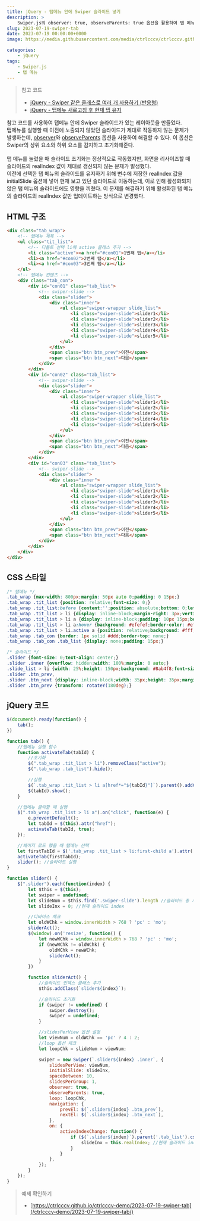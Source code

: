 ```yaml
---
title: jQuery - 탭메뉴 안에 Swiper 슬라이드 넣기
description: >  
    Swiper.js의 observer: true, observeParents: true 옵션을 활용하여 탭 메뉴와 함께 구현할 때 발생하는 오류를 해결하는 코드 예제입니다.
slug: 2023-07-19-swiper-tab
date: 2023-07-19 00:00:00+0000
image: https://media.githubusercontent.com/media/ctrlcccv/ctrlcccv.github.io/master/assets/img/post/2023-07-19-swiper-tab.webp

categories:
    - jQuery
tags:
    - Swiper.js 
    - 탭 메뉴
---
```


> 참고 코드  
> * [jQuery - Swiper 같은 클래스로 여러 개 사용하기 (반응형)](https://ctrlcccv.github.io/code/2023-02-03-swiper-multiple/)  
> * [jQuery - 탭메뉴 새로고침 후 현재 탭 유지](https://ctrlcccv.github.io/code/2023-07-05-tab-refresh/#jquery-코드-일반-탭-메뉴)  

참고 코드를 사용하여 탭메뉴 안에 Swiper 슬라이드가 있는 레이아웃을 만들었다.  
탭메뉴를 실행할 때 이전에 노출되지 않았던 슬라이드가 제대로 작동하지 않는 문제가 발생하는데, [observer](https://swiperjs.com/swiper-api#param-observer)와 [observeParents](https://swiperjs.com/swiper-api#param-observeParents) 옵션을 사용하여 해결할 수 있다.
이 옵션은 Swiper의 상위 요소와 하위 요소를 감지하고 초기화해준다.  
<br>
탭 메뉴를 눌렀을 때 슬라이드 초기화는 정상적으로 작동했지만, 화면을 리사이즈할 때 슬라이드의 realIndex 값이 제대로 갱신되지 않는 문제가 발생했다.  
이전에 선택한 탭 메뉴의 슬라이드를 유지하기 위해 변수에 저장한 realIndex 값을 initialSlide 옵션에 넣어 현재 보고 있던 슬라이드로 이동하는데, 이로 인해 활성화되지 않은 탭 메뉴의 슬라이드에도 영향을 끼쳤다. 이 문제를 해결하기 위해 활성화된 탭 메뉴의 슬라이드의 realIndex 값만 업데이트하는 방식으로 변경했다.

## HTML 구조

```html
<div class="tab_wrap">
    <!-- 탭메뉴 제목 -->
    <ul class="tit_list">
        <!-- 디폴트 선택 li에 active 클래스 추가 -->
        <li class="active"><a href="#con01">1번째 탭</a></li>
        <li><a href="#con02">2번째 탭</a></li>
        <li><a href="#con03">3번째 탭</a></li>
    </ul>
    <!-- 탭메뉴 컨텐츠 -->
    <div class="tab_con">
        <div id="con01" class="tab_list">
            <!-- swiper-slide -->
            <div class="slider">
                <div class="inner">
                    <ul class="swiper-wrapper slide_list">
                        <li class="swiper-slide">slider1</li>
                        <li class="swiper-slide">slider2</li>
                        <li class="swiper-slide">slider3</li>
                        <li class="swiper-slide">slider4</li>
                        <li class="swiper-slide">slider5</li>
                    </ul>
                </div>
                <span class="btn btn_prev">이전</span>
                <span class="btn btn_next">다음</span>
            </div>
        </div>
        <div id="con02" class="tab_list">
            <!-- swiper-slide -->
            <div class="slider">
                <div class="inner">
                    <ul class="swiper-wrapper slide_list">
                        <li class="swiper-slide">slider1</li>
                        <li class="swiper-slide">slider2</li>
                        <li class="swiper-slide">slider3</li>
                        <li class="swiper-slide">slider4</li>
                        <li class="swiper-slide">slider5</li>
                    </ul>
                </div>
                <span class="btn btn_prev">이전</span>
                <span class="btn btn_next">다음</span>
            </div>
        </div>
        <div id="con03" class="tab_list">
            <!-- swiper-slide -->
            <div class="slider">
                <div class="inner">
                    <ul class="swiper-wrapper slide_list">
                        <li class="swiper-slide">slider1</li>
                        <li class="swiper-slide">slider2</li>
                        <li class="swiper-slide">slider3</li>
                        <li class="swiper-slide">slider4</li>
                        <li class="swiper-slide">slider5</li>
                    </ul>
                </div>
                <span class="btn btn_prev">이전</span>
                <span class="btn btn_next">다음</span>
            </div>
        </div>
    </div>
</div>
```

## CSS 스타일

```css
/* 탭메뉴 */
.tab_wrap {max-width: 800px;margin: 50px auto 0;padding: 0 15px;}
.tab_wrap .tit_list {position: relative;font-size: 0;}
.tab_wrap .tit_list:before {content:'';position: absolute;bottom: 0;left: 0;width: 100%;height: 1px;background: #ddd;z-index: 1;}
.tab_wrap .tit_list > li {display: inline-block;margin-right: 3px;vertical-align: top;}
.tab_wrap .tit_list > li a {display: inline-block;padding: 10px 15px;border: 1px solid #fff;border-radius:4px 4px 0 0;font-size: 14px;color: #000;text-decoration: none;}
.tab_wrap .tit_list > li a:hover {background: #efefef;border-color: #efefef;}
.tab_wrap .tit_list > li.active a {position: relative;background: #fff;border: 1px solid #ddd;border-bottom: 1px solid #fff;color: #8ab4f8;z-index: 2;}
.tab_wrap .tab_con {border: 1px solid #ddd;border-top: none;}
.tab_wrap .tab_con .tab_list {display: none;padding: 15px;}

/* 슬라이드 */
.slider {font-size: 0;text-align: center;}
.slider .inner {overflow: hidden;width: 100%;margin: 0 auto;}
.slide_list > li {width: 25%;height: 150px;background: #8ab4f8;font-size: 20px;line-height: 150px;color: #000;text-align: center;}
.slider .btn_prev,
.slider .btn_next {display: inline-block;width: 35px;height: 35px;margin:30px 15px 0;background:url('images/arrow.png') center center no-repeat;background-size: cover;text-indent: -999em;cursor: pointer;}
.slider .btn_prev {transform: rotateY(180deg);}
```

<script async src="https://pagead2.googlesyndication.com/pagead/js/adsbygoogle.js?client=ca-pub-8535540836842352" crossorigin="anonymous"></script>
<ins class="adsbygoogle"
     style="display:block; text-align:center;"
     data-ad-layout="in-article"
     data-ad-format="fluid"
     data-ad-client="ca-pub-8535540836842352"
     data-ad-slot="2974559225"></ins>
<script>
     (adsbygoogle = window.adsbygoogle || []).push({});
</script>

## jQuery 코드

```js
$(document).ready(function() {
    tab();
})

function tab() {
    //탭메뉴 실행 함수
    function activateTab(tabId) {
        //초기화
        $(".tab_wrap .tit_list > li").removeClass("active");
        $(".tab_wrap .tab_list").hide();

        //실행
        $(`.tab_wrap .tit_list > li a[href*="${tabId}"]`).parent().addClass("active");
        $(tabId).show();
    }

    //탭메뉴 클릭할 때 실행
    $(".tab_wrap .tit_list > li a").on("click", function(e) {
        e.preventDefault();
        let tabId = $(this).attr("href");
        activateTab(tabId, true);
    });

    //페이지 로드 했을 때 탭메뉴 선택
    let firstTabId = $('.tab_wrap .tit_list > li:first-child a').attr('href');
    activateTab(firstTabId);
    slider(); //슬라이드 실행
}

function slider() {
    $(".slider").each(function(index) {
        let $this = $(this);
        let swiper = undefined;
        let slideNum = $this.find('.swiper-slide').length //슬라이드 총 개수
        let slideInx = 0; //현재 슬라이드 index

        //디바이스 체크
        let oldWChk = window.innerWidth > 768 ? 'pc' : 'mo';
        sliderAct();
        $(window).on('resize', function() {
            let newWChk = window.innerWidth > 768 ? 'pc' : 'mo';
            if (newWChk != oldWChk) {
                oldWChk = newWChk;
                sliderAct();
            }
        })

        function sliderAct() {
            //슬라이드 인덱스 클래스 추가
            $this.addClass(`slider${index}`);

            //슬라이드 초기화 
            if (swiper != undefined) {
                swiper.destroy();
                swiper = undefined;
            }

            //slidesPerView 옵션 설정
            let viewNum = oldWChk == 'pc' ? 4 : 2;
            //loop 옵션 체크
            let loopChk = slideNum > viewNum;

            swiper = new Swiper(`.slider${index} .inner`, {
                slidesPerView: viewNum,
                initialSlide: slideInx,
                spaceBetween: 10,
                slidesPerGroup: 1,
                observer: true,
                observeParents: true,
                loop: loopChk,
                navigation: {
                    prevEl: $(`.slider${index} .btn_prev`),
                    nextEl: $(`.slider${index} .btn_next`),
                },
                on: {
                    activeIndexChange: function() {
                        if ($(`.slider${index}`).parent('.tab_list').css('display') != 'none') {
                            slideInx = this.realIndex; //현재 슬라이드 index 갱신
                        }
                    }
                },
            });
        }
    });
}
```

> 예제 확인하기 
> * [https://ctrlcccv.github.io/ctrlcccv-demo/2023-07-19-swiper-tab](/ctrlcccv-demo/2023-07-19-swiper-tab/)  

